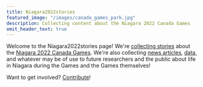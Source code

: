 ```yaml
---
title: Niagara2022stories
featured_image: "/images/canada_games_park.jpg"
description: Collecting content about the Niagara 2022 Canada Games
omit_header_text: true
---
```

Welcome to the Niagara2022stories page!  We're [collecting stories](/contribute) about the [Niagara 2022 Canada Games](https://niagara2022games.ca).  We're also collecting [news articles](/news), [data](/content), and whatever may be of use to future researchers and the public about life in Niagara during the Games and the Games themselves!

Want to get involved?  [Contribute](/contribute)!